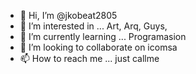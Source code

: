 - 👋 Hi, I’m @jkobeat2805
- 👀 I’m interested in ... Art, Arq, Guys, 
- 🌱 I’m currently learning ... Programasion
- 💞️ I’m looking to collaborate on   icomsa 
- 📫 How to reach me ... just callme 

<!---
jkobeat2805/jkobeat2805 is a ✨ special ✨ repository because its `README.md` (this file) appears on your GitHub profile.
You can click the Preview link to take a look at your changes.
--->
